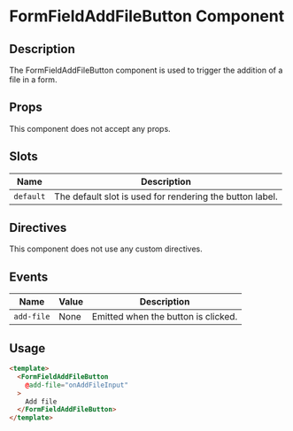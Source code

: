 # FormFieldAddFileButton Component

## Description

The FormFieldAddFileButton component is used to trigger the addition of a file in a form.

## Props

This component does not accept any props.

## Slots

| Name | Description |
| ---- | ----------- |
| `default` | The default slot is used for rendering the button label. |

## Directives

This component does not use any custom directives.

## Events

| Name | Value | Description |
| ---- | ----- | ----------- |
| `add-file` | None | Emitted when the button is clicked. |

## Usage

```html
<template>
  <FormFieldAddFileButton
    @add-file="onAddFileInput"
  >
    Add file
  </FormFieldAddFileButton>
</template>
```
